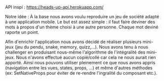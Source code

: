 API inspi : https://heads-up-api.herokuapp.com/

Notre idée :
À la base nous avons voulu reproduire un jeu de société adapté à une application mobile. Le but est assez simple : il faut faire deviner des mots à propos d'un thème choisi à une autre personne. Chaque mot deviné raporte un point.

Afin d'enrichir l'application nous avons décidé de réaliser plusieurs mini-jeux (jeu du pendu, snake, memory, quizz,...).
Nous avons tenu à nous challenger en produisant nous-même l'algorithme de l'intégralité des mini-jeux. Nous n'avons effectué aucun copié/collé car cela ne nous aurait rien apporté. Ainsi nous pouvons utiliser pleinement ce que nous avons appris (navigation entre les vues, states, props, ...) et même d'autres méthodes (ex: SetNativeProps pour éviter de re-rendre l'ingralité du composant etc.).